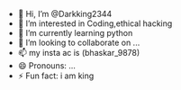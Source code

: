 - 👋 Hi, I’m @Darkking2344
- 👀 I’m interested in Coding,ethical hacking
- 🌱 I’m currently learning python
- 💞️ I’m looking to collaborate on ...
- 📫 my insta ac is (bhaskar_9878)
- 😄 Pronouns: ...
- ⚡ Fun fact: i am king

<!---
Darkking2344/Darkking2344 is a ✨ special ✨ repository because its `README.md` (this file) appears on your GitHub profile.
You can click the Preview link to take a look at your changes.
--->
